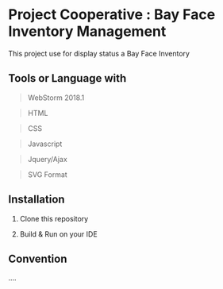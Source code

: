 # Project Cooperative : Bay Face Inventory Management

This project use for display status a Bay Face Inventory

## Tools or Language with

>WebStorm 2018.1

>HTML

>CSS

>Javascript

>Jquery/Ajax

>SVG Format

## Installation

 1. Clone this repository
 
 2. Build & Run on your IDE
 
## Convention

....
